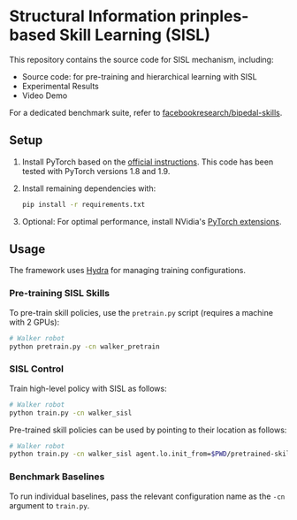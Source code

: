 # Structural Information prinples-based Skill Learning (SISL)

This repository contains the source code for SISL mechanism, including:

- Source code: for pre-training and hierarchical learning with SISL
- Experimental Results
- Video Demo

For a dedicated benchmark suite, refer to [facebookresearch/bipedal-skills](https://github.com/facebookresearch/bipedal-skills).

## Setup

1. Install PyTorch based on the [official instructions](https://pytorch.org/get-started). This code has been tested with PyTorch versions 1.8 and 1.9.

2. Install remaining dependencies with:
    ```sh
    pip install -r requirements.txt
    ```

3. Optional: For optimal performance, install NVidia's [PyTorch extensions](https://github.com/NVIDIA/apex).

## Usage

The framework uses [Hydra](https://hydra.cc) for managing training configurations.

### Pre-training SISL Skills

To pre-train skill policies, use the `pretrain.py` script (requires a machine with 2 GPUs):
```sh
# Walker robot
python pretrain.py -cn walker_pretrain
```

### SISL Control

Train high-level policy with SISL as follows:
```sh
# Walker robot
python train.py -cn walker_sisl
```

Pre-trained skill policies can be used by pointing to their location as follows:
```sh
# Walker robot
python train.py -cn walker_sisl agent.lo.init_from=$PWD/pretrained-skills/walker.pt
```

### Benchmark Baselines

To run individual baselines, pass the relevant configuration name as the `-cn` argument to `train.py`. 

